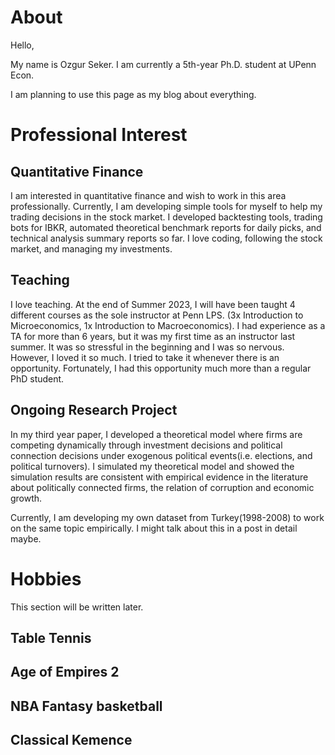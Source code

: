 # About 

Hello, 

My name is Ozgur Seker. I am currently a 5th-year Ph.D. student at UPenn Econ. 

I am planning to use this page as my blog about everything. 

# Professional Interest

## Quantitative Finance

I am interested in quantitative finance and wish to work in this area professionally. Currently, I am developing simple tools for myself to help my trading decisions in the stock market. I developed backtesting tools, trading bots for IBKR, automated theoretical benchmark reports for daily picks, and technical analysis summary reports so far. I love coding, following the stock market, and managing my investments. 

## Teaching

I love teaching. At the end of Summer 2023, I will have been taught 4 different courses as the sole instructor at Penn LPS. (3x Introduction to Microeconomics, 1x Introduction to Macroeconomics). I had experience as a TA for more than 6 years, but it was my first time as an instructor last summer. It was so stressful in the beginning and I was so nervous. However, I loved it so much. I tried to take it whenever there is an opportunity. Fortunately, I had this opportunity much more than a regular PhD student. 

## Ongoing Research Project

In my third year paper, I developed a theoretical model where firms are competing dynamically through investment decisions and political connection decisions under exogenous political events(i.e. elections, and political turnovers). I simulated my theoretical model and showed the simulation results are consistent with empirical evidence in the literature about politically connected firms, the relation of corruption and economic growth. 

Currently, I am developing my own dataset from Turkey(1998-2008) to work on the same topic empirically. I might talk about this in a post in detail maybe. 

# Hobbies

This section will be written later.

## Table Tennis

## Age of Empires 2

## NBA Fantasy basketball 

## Classical Kemence
